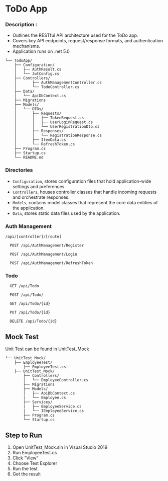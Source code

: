 # ToDo App

### Description :

- Outlines the RESTful API architecture used for the ToDo app.
- Covers key API endpoints, request/response formats, and authentication mechanisms.
- Application runs on .net 5.0

```
└── TodoApp/
    ├── Configuration/
    │   ├── AuthResult.cs
    │   └── JwtConfig.cs
    ├── Controllers/
    │       ├── AuthManagementController.cs
    │       └── TodoController.cs
    ├── Data/
    │   └── ApiDbContext.cs
    ├── Migrations
    ├── Models/
    │   └── DTOs/
    │       ├── Requests/
    │       │   ├── TokenRequest.cs
    │       │   ├── UserLoginRequest.cs
    │       │   └── UserRegistrationDto.cs
    │       ├── Responses/
    │       │   └── RegistrationResponse.cs
    │       ├── ItemData.cs
    │       └── RefreshToken.cs
    ├── Program.cs
    ├── Startup.cs
    └── README.md
```

### Directories

- `Configuration`, stores configuration files that hold application-wide settings and preferences.
- `Controllers`, houses controller classes that handle incoming requests and orchestrate responses.
- `Models`, contains model classes that represent the core data entities of the application.
- `Data`, stores static data files used by the application.

### Auth Management

`/api/[controller]/[route]`

```http
  POST /api/AuthManagement/Register
```

```http
  POST /api/AuthManagement/Login
```

```http
  POST /api/AuthManagement/RefreshToken
```

### Todo

```http
  GET /api/Todo
```

```http
  POST /api/Todo/
```

```http
  GET /api/Todo/{id}
```

```http
  PUT /api/Todo/{id}
```

```http
  DELETE /api/Todo/{id}
```

## Mock Test

Unit Test can be found in UnitTest_Mock

```
└── UnitTest_Mock/
    ├── EmployeeTest/
        ├── EmployeeTest.cs
    ├── UnitTest_Mock/
        ├── Controllers/
        │   └── EmployeeController.cs
        ├── Migrations
        ├── Models/
        │   ├── ApiDbContext.cs
        |   └── Employee.cs
        ├── Services/
        |   ├── EmployeeService.cs
        |   └── IEmployeeService.cs
        ├── Program.cs
        └── Startup.cs
```

## Step to Run

1. Open UnitTest_Mock.sln in Visual Studio 2019
2. Run EmployeeTest.cs
3. Click "View"
4. Choose Test Explorer
5. Run the test
6. Get the result
